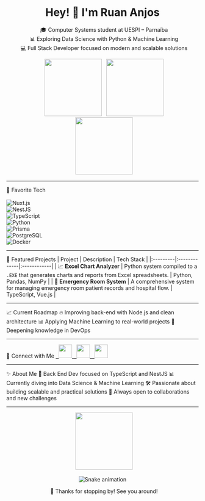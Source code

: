 <h1 align="center">Hey! 👋 I'm Ruan Anjos</h1>

<p align="center">
  🎓 Computer Systems student at UESPI – Parnaíba <br>
  📊 Exploring Data Science with Python & Machine Learning <br>
  💻 Full Stack Developer focused on modern and scalable solutions
</p>

<div align="center">
  <img src="https://github-readme-stats.vercel.app/api?username=oAnjophb&show_icons=true&count_private=true&theme=dracula&hide_border=false" height="150" />
  <img src="https://github-readme-stats.vercel.app/api/top-langs?username=oAnjophb&layout=compact&langs_count=6&theme=dracula&hide_border=false" height="150" />
</div>

<div align="center">
  <img src="https://streak-stats.demolab.com/?user=oAnjophb&theme=dracula&hide_border=false" height="150" />
</div>

---

🚀 Favorite Tech <br>  
![Nuxt.js](https://img.shields.io/badge/Nuxt.js-00DC82?style=for-the-badge&logo=nuxtdotjs&logoColor=white)  
![NestJS](https://img.shields.io/badge/NestJS-E0234E?style=for-the-badge&logo=nestjs&logoColor=white)  
![TypeScript](https://img.shields.io/badge/TypeScript-3178C6?style=for-the-badge&logo=typescript&logoColor=white)  
![Python](https://img.shields.io/badge/Python-3776AB?style=for-the-badge&logo=python&logoColor=white)  
![Prisma](https://img.shields.io/badge/Prisma-2D3748?style=for-the-badge&logo=prisma&logoColor=white)  
![PostgreSQL](https://img.shields.io/badge/PostgreSQL-316192?style=for-the-badge&logo=postgresql&logoColor=white)  
![Docker](https://img.shields.io/badge/Docker-2496ED?style=for-the-badge&logo=docker&logoColor=white)

---

📂 Featured Projects
| Project | Description | Tech Stack |
|:---------|:-------------|:------------|
| 📈 **Excel Chart Analyzer** | Python system compiled to a `.EXE` that generates charts and reports from Excel spreadsheets. | Python, Pandas, NumPy |
| 🏥 **Emergency Room System** | A comprehensive system for managing emergency room patient records and hospital flow. | TypeScript, Vue.js |

---

📈 Current Roadmap
🔥 Improving back-end with Node.js and clean architecture
📊 Applying Machine Learning to real-world projects
🐧 Deepening knowledge in DevOps

---

📱 Connect with Me
<a href="https://www.instagram.com/oanjo_/" target="_blank">
  <img src="https://img.shields.io/static/v1?message=Instagram&logo=instagram&label=&color=E4405F&logoColor=white&style=for-the-badge" height="35" />
</a>
<a href="linkedin.com/in/ruan-anjos-0b95712b3" target="_blank">
  <img src="https://img.shields.io/static/v1?message=LinkedIn&logo=linkedin&label=&color=0077B5&logoColor=white&style=for-the-badge" height="35" />
</a>
<a href="mailto:anjosruanp@gmail.com" target="_blank">
  <img src="https://img.shields.io/static/v1?message=Gmail&logo=gmail&label=&color=D14836&logoColor=white&style=for-the-badge" height="35" />
</a>

---

✨ About Me
🚀 Back End Dev focused on TypeScript and NestJS
📊 Currently diving into Data Science & Machine Learning
🛠️ Passionate about building scalable and practical solutions
🤝 Always open to collaborations and new challenges

---

<p align="center">
  <img height="150" src="https://media4.giphy.com/media/v1.Y2lkPTc5MGI3NjExanp6bDM0ZXRzc292MGY2dm0wZzlvank0OGR0djd0eDM1ejZobzJ3cSZlcD12MV9pbnRlcm5hbF9naWZfYnlfaWQmY3Q9Zw/2w5MMNvg70MrQ0I2DR/giphy.gif" />
</p>

<p align="center">
  <img src="https://raw.githubusercontent.com/oAnjophb/oAnjophb/output/github-contribution-grid-snake-dark.svg" alt="Snake animation" />
</p>

<p align="center">
  🚀 Thanks for stopping by! See you around!
</p>
